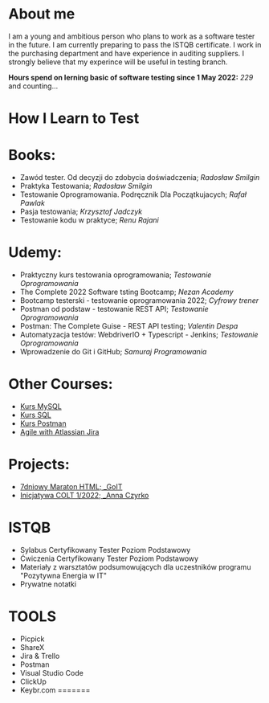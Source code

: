 # About me

I am a young and ambitious person who plans to work as a software tester in the future. I am currently preparing to pass the ISTQB certificate. I work in the purchasing department and have experience in auditing suppliers. I strongly believe that my experince will be useful in testing branch.

**Hours spend on lerning basic of software testing since 1 May 2022:**
_229_ and counting...


# How I Learn to Test

# Books:

- Zawód tester. Od decyzji do zdobycia doświadczenia; _Radosław Smilgin_
- Praktyka Testowania; _Radosław Smilgin_
- Testowanie Oprogramowania. Podręcznik Dla Początkujacych; _Rafał Pawlak_
- Pasja testowania; _Krzysztof Jadczyk_
- Testowanie kodu w praktyce; _Renu Rajani_

# Udemy:

- Praktyczny kurs testowania oprogramowania; _Testowanie Oprogramowania_
- The Complete 2022 Software tsting Bootcamp; _Nezan Academy_
- Bootcamp testerski - testowanie oprogramowania 2022; _Cyfrowy trener_
- Postman od podstaw - testowanie REST API; _Testowanie Oprogramowania_
- Postman: The Complete Guise - REST API testing; _Valentin Despa_
- Automatyzacja testów: WebdriverIO + Typescript - Jenkins; _Testowanie Oprogramowania_
- Wprowadzenie do Git i GitHub; _Samuraj Programowania_

# Other Courses:

- [Kurs MySQL](https://youtu.be/99JAI24Zd24)
- [Kurs SQL](https://youtu.be/BcZmEaX8u3w)
- [Kurs Postman](https://www.youtube.com/watch?v=VywxIQ2ZXw4)
- [Agile with Atlassian Jira](https://www.coursera.org/learn/agile-atlassian-jira)

# Projects:

- [7dniowy Maraton HTML; _GoIT](https://illustrious-tiramisu-5837f9.netlify.app)
- [Inicjatywa COLT 1/2022; _Anna Czyrko](https://www.linkedin.com/company/cherry-it-pl/)

# ISTQB

- Sylabus Certyfikowany Tester Poziom Podstawowy
- Ćwiczenia Certyfikowany Tester Poziom Podstawowy
- Materiały z warsztatów podsumowujących dla uczestników programu "Pozytywna Energia w IT"
- Prywatne notatki

# TOOLS

- Picpick
- ShareX
- Jira & Trello
- Postman
- Visual Studio Code
- ClickUp
- Keybr.com
=======